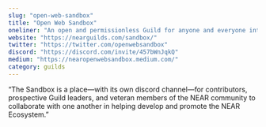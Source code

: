 ```yaml
---
slug: "open-web-sandbox"
title: "Open Web Sandbox"
oneliner: "An open and permissionless Guild for anyone and everyone interested in contributing to the development of the NEAR Ecosystem."
website: "https://nearguilds.com/sandbox/"
twitter: "https://twitter.com/openwebsandbox"
discord: "https://discord.com/invite/457bWnJqkQ"
medium: "https://nearopenwebsandbox.medium.com/"
category: guilds
---
```


“The Sandbox is a place—with its own discord channel—for contributors, prospective Guild leaders, and veteran members of the NEAR community to collaborate with one another in helping develop and promote the NEAR Ecosystem.”

